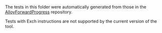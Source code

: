 The tests in this folder were automatically generated from those in the [AlloyForwardProgress](https://github.com/tyler-utah/AlloyForwardProgress) repository.

Tests with Exch instructions are not supported by the current version of the tool.
